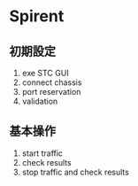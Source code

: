 
# Spirent

## 初期設定

1. exe STC GUI
2. connect chassis
3. port reservation
4. validation


## 基本操作

1. start traffic
2. check results
3. stop traffic and check results



